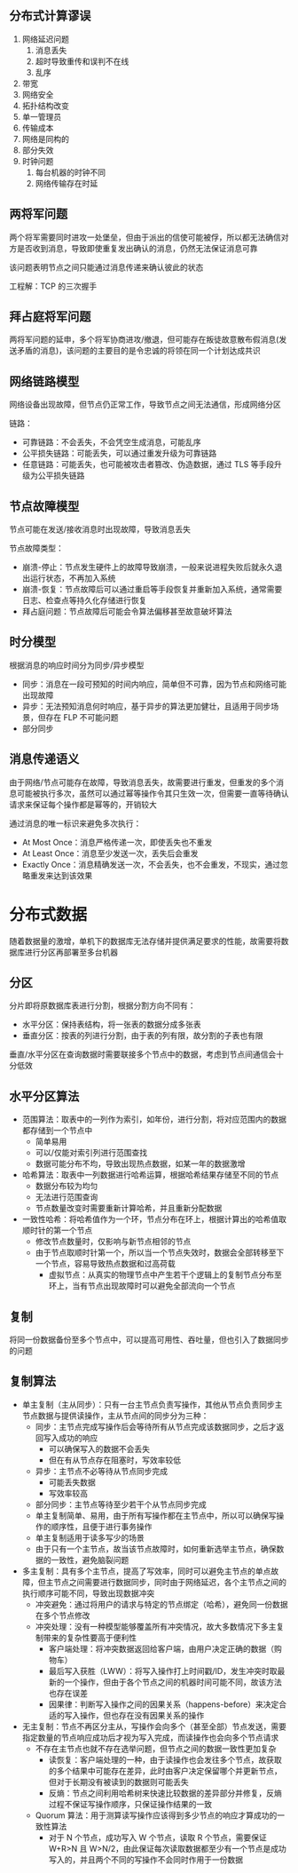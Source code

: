 ## 分布式计算谬误

1. 网络延迟问题
   1. 消息丢失
   2. 超时导致重传和误判不在线
   3. 乱序
2. 带宽
3. 网络安全
4. 拓扑结构改变
5. 单一管理员
6. 传输成本
7. 网络是同构的
8. 部分失效
9. 时钟问题
   1. 每台机器的时钟不同
   2. 网络传输存在时延

## 两将军问题

两个将军需要同时进攻一处堡垒，但由于派出的信使可能被俘，所以都无法确信对方是否收到消息，导致即使重复发出确认的消息，仍然无法保证消息可靠

该问题表明节点之间只能通过消息传递来确认彼此的状态

工程解：TCP 的三次握手

## 拜占庭将军问题

两将军问题的延申，多个将军协商进攻/撤退，但可能存在叛徒故意散布假消息(发送矛盾的消息)，该问题的主要目的是令忠诚的将领在同一个计划达成共识

## 网络链路模型

网络设备出现故障，但节点仍正常工作，导致节点之间无法通信，形成网络分区

链路：

- 可靠链路：不会丢失，不会凭空生成消息，可能乱序
- 公平损失链路：可能丢失，可以通过重发升级为可靠链路
- 任意链路：可能丢失，也可能被攻击者篡改、伪造数据，通过 TLS 等手段升级为公平损失链路

## 节点故障模型

节点可能在发送/接收消息时出现故障，导致消息丢失

节点故障类型：

- 崩溃-停止：节点发生硬件上的故障导致崩溃，一般来说进程失败后就永久退出运行状态，不再加入系统
- 崩溃-恢复：节点故障后可以通过重启等手段恢复并重新加入系统，通常需要日志、检查点等持久化存储进行恢复
- 拜占庭问题：节点故障后可能会令算法偏移甚至故意破坏算法

## 时分模型

根据消息的响应时间分为同步/异步模型

- 同步：消息在一段可预知的时间内响应，简单但不可靠，因为节点和网络可能出现故障
- 异步：无法预知消息何时响应，基于异步的算法更加健壮，且适用于同步场景，但存在 FLP 不可能问题
- 部分同步

## 消息传递语义

由于网络/节点可能存在故障，导致消息丢失，故需要进行重发，但重发的多个消息可能被执行多次，虽然可以通过幂等操作令其只生效一次，但需要一直等待确认请求来保证每个操作都是幂等的，开销较大

通过消息的唯一标识来避免多次执行：

- At Most Once：消息严格传递一次，即使丢失也不重发
- At Least Once：消息至少发送一次，丢失后会重发
- Exactly Once：消息精确发送一次，不会丢失，也不会重发，不现实，通过忽略重发来达到该效果

# 分布式数据

随着数据量的激增，单机下的数据库无法存储并提供满足要求的性能，故需要将数据库进行分区再部署至多台机器

## 分区

分片即将原数据库表进行分割，根据分割方向不同有：

- 水平分区：保持表结构，将一张表的数据分成多张表
- 垂直分区：按表的列进行分割，由于表的列有限，故分割的子表也有限

垂直/水平分区在查询数据时需要联接多个节点中的数据，考虑到节点间通信会十分低效

## 水平分区算法

- 范围算法：取表中的一列作为索引，如年份，进行分割，将对应范围内的数据都存储到一个节点中
  - 简单易用
  - 可以/仅能对索引列进行范围查找
  - 数据可能分布不均，导致出现热点数据，如某一年的数据激增
- 哈希算法：取表中一列数据进行哈希运算，根据哈希结果存储至不同的节点
  - 数据分布较为均匀
  - 无法进行范围查询
  - 节点数量改变时需要重新计算哈希，并且重新分配数据
- 一致性哈希：将哈希值作为一个环，节点分布在环上，根据计算出的哈希值取顺时针的第一个节点
  - 修改节点数量时，仅影响与新节点相邻的节点
  - 由于节点取顺时针第一个，所以当一个节点失效时，数据会全部转移至下一个节点，容易导致热点数据和过高荷载
    - 虚拟节点：从真实的物理节点中产生若干个逻辑上的复制节点分布至环上，当有节点出现故障时可以避免全部流向一个节点

## 复制

将同一份数据备份至多个节点中，可以提高可用性、吞吐量，但也引入了数据同步的问题

## 复制算法

- 单主复制（主从同步）：只有一台主节点负责写操作，其他从节点负责同步主节点数据与提供读操作，主从节点间的同步分为三种：
  - 同步：主节点完成写操作后会等待所有从节点完成该数据同步，之后才返回写入成功的响应
    - 可以确保写入的数据不会丢失
    - 但在有从节点存在阻塞时，写效率较低
  - 异步：主节点不必等待从节点同步完成
    - 可能丢失数据
    - 写效率较高
  - 部分同步：主节点等待至少若干个从节点同步完成
  - 单主复制简单、易用，由于所有写操作都在主节点中，所以可以确保写操作的顺序性，且便于进行事务操作
  - 单主复制适用于读多写少的场景
  - 由于只有一个主节点，故当该节点故障时，如何重新选举主节点，确保数据的一致性，避免脑裂问题
- 多主复制：具有多个主节点，提高了写效率，同时可以避免主节点的单点故障，但主节点之间需要进行数据同步，同时由于网络延迟，各个主节点之间的执行顺序可能不同，导致出现数据冲突
  - 冲突避免：通过将用户的请求与特定的节点绑定（哈希），避免同一份数据在多个节点修改
  - 冲突处理：没有一种模型能够覆盖所有冲突情况，故大多数情况下多主复制带来的复杂性要高于便利性
    - 客户端处理：将冲突数据返回给客户端，由用户决定正确的数据（购物车）
    - 最后写入获胜（LWW）：将写入操作打上时间戳/ID，发生冲突时取最新的一个操作，但由于各个节点之间的机器时间可能不同，故该方法也存在误差
    - 因果律：判断写入操作之间的因果关系（happens-before）来决定合适的写入操作，但也存在没有因果关系的操作
- 无主复制：节点不再区分主从，写操作会向多个（甚至全部）节点发送，需要指定数量的节点响应成功后才视为写入完成，而读操作也会向多个节点请求
  - 不存在主节点也就不存在选举问题，但节点之间的数据一致性更加复杂
    - 读恢复：客户端处理的一种，由于读操作也会发往多个节点，故获取的多个结果中可能存在差异，此时由客户决定保留哪个并更新节点，但对于长期没有被读到的数据则可能丢失
    - 反熵：节点之间利用哈希树来快速比较数据的差异部分并修复，反熵过程不保证写操作顺序，只保证操作结果的一致
  - Quorum 算法：用于测算读写操作应该得到多少节点的响应才算成功的一致性算法
    - 对于 N 个节点，成功写入 W 个节点，读取 R 个节点，需要保证 W+R>N 且 W>N/2，由此保证每次读取数据都至少有一个节点是成功写入的，并且两个不同的写操作不会同时作用于一份数据